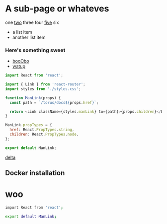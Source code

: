 A sub-page or whateves
====================

one [two](/commands) three four [five](/five) six
- a list item
- another list item

### Here's something sweet
- [booObo](#woo)
- [watup](/dfd)

```js
import React from 'react';

import { Link } from 'react-router';
import styles from './styles.css';

function ManLink(props) {
  const path = `/torus/docs${props.href}`;

  return <Link className={styles.manLink} to={path}>{props.children}</Link>;
}

ManLink.propTypes = {
  href: React.PropTypes.string,
  children: React.PropTypes.node,
};

export default ManLink;
```

<div onmouseover="alert(&#x22;alpha&#x22;)"><a href="jAva script:alert(&#x22;bravo&#x22;)" onclick="alert(&#x22;charlie&#x22;)">delta</a>

## Docker installation

# woo

```sh
import React from 'react';

export default ManLink;
```

